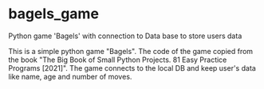 # bagels_game
Python game 'Bagels' with connection to Data base to store users data

This is a simple python game "Bagels". The code of the game copied from the book 
"The Big Book of Small Python Projects. 81 Easy Practice Programs [2021]". 
The game connects to the local DB and keep user's data like name, age and number of moves.
